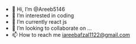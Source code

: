 - 👋 Hi, I’m @Areeb5146
- 👀 I’m interested in coding
- 🌱 I’m currently react js
- 💞️ I’m looking to collaborate on ...
- 📫 How to reach me iareebafzal1122@gmail.com

<!---
Areeb5146/Areeb5146 is a ✨ special ✨ repository because its `README.md` (this file) appears on your GitHub profile.
You can click the Preview link to take a look at your changes.
--->
